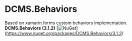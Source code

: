 # DCMS.Behaviors
Based on xamarin.forms custom behaviors implementation.
**DCMS.Behaviors (3.1.2)**
[![NuGet](https://img.shields.io/nuget/v/DCMS.Behaviors.svg?label=NuGet)]
(https://www.nuget.org/packages/DCMS.Behaviors/3.1.2)
